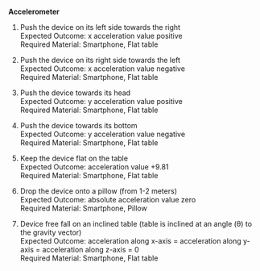 **Accelerometer**

1. Push the device on its left side towards the right<br>
Expected Outcome: x acceleration value positive<br>
Required Material: Smartphone, Flat table<br>

2. Push the device on its right side towards the left<br>
Expected Outcome: x acceleration value negative<br>
Required Material: Smartphone, Flat table<br>

3. Push the device towards its head<br>
Expected Outcome: y acceleration value positive<br>
Required Material: Smartphone, Flat table<br>

4. Push the device towards its bottom<br>
Expected Outcome: y acceleration value negative<br>
Required Material: Smartphone, Flat table<br>

5. Keep the device flat on the table<br>
Expected Outcome: acceleration value +9.81<br>
Required Material: Smartphone, Flat table<br>

6. Drop the device onto a pillow (from 1-2 meters)<br>
Expected Outcome: absolute acceleration value zero<br>
Required Material: Smartphone, Pillow<br>

7. Device free fall on an inclined table (table is inclined at an angle (θ) to the gravity vector)<br>
Expected Outcome: acceleration along x-axis = acceleration along y-axis = acceleration along z-axis = 0<br>
Required Material: Smartphone, Flat table<br>
